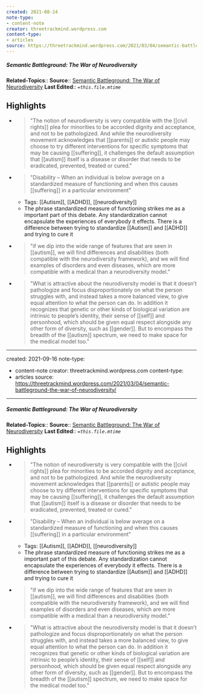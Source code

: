 ```yaml
---
created: 2021-08-24
note-type:
- content-note
creator: threetrackmind.wordpress.com
content-type: 
- articles
source: https://threetrackmind.wordpress.com/2021/03/04/semantic-battleground-the-war-of-neurodiversity/
---
```

##### Semantic Battleground: The War of Neurodiversity
**Related-Topics**:: 
**Source**:: [Semantic Battleground: The War of Neurodiversity](https://threetrackmind.wordpress.com/2021/03/04/semantic-battleground-the-war-of-neurodiversity/)
**Last Edited**:: *`=this.file.mtime`*

## Highlights
- > "The notion of neurodiversity is very compatible with the [[civil rights]] plea for minorities to be accorded dignity and acceptance, and not to be pathologized. And while the neurodiversity movement acknowledges that [[parents]] or autistic people may choose to try different interventions for specific symptoms that may be causing [[suffering]], it challenges the default assumption that [[autism]] itself is a disease or disorder that needs to be eradicated, prevented, treated or cured." 
- > "Disability – When an individual is below average on a standardized measure of functioning and when this causes [[suffering]] in a particular environment" 
    - Tags: [[Autism]], [[ADHD]], [[neurodiversity]]
    - The phrase standardized measure of functioning strikes me as a important part of this debate. Any standardization cannot encapsulate the experiences of everybody it effects. There is a difference between trying to standardize [[Autism]] and [[ADHD]] and trying to cure it
- > "if we dip into the wide range of features that are seen in [[autism]], we will find differences and disabilities (both compatible with the neurodiversity framework), and we will find examples of disorders and even diseases, which are more compatible with a medical than a neurodiversity model." 
- > "What is attractive about the neurodiversity model is that it doesn’t pathologize and focus disproportionately on what the person struggles with, and instead takes a more balanced view, to give equal attention to what the person can do. In addition it recognizes that genetic or other kinds of biological variation are intrinsic to people’s identity, their sense of [[self]] and personhood, which should be given equal respect alongside any other form of diversity, such as [[gender]]. But to encompass the breadth of the [[autism]] spectrum, we need to make space for the medical model too." 
---
created: 2021-09-16
note-type:
- content-note
creator: threetrackmind.wordpress.com
content-type: 
- articles
source: https://threetrackmind.wordpress.com/2021/03/04/semantic-battleground-the-war-of-neurodiversity/
---
##### Semantic Battleground: The War of Neurodiversity
**Related-Topics**:: 
**Source**:: [Semantic Battleground: The War of Neurodiversity](https://threetrackmind.wordpress.com/2021/03/04/semantic-battleground-the-war-of-neurodiversity/)
**Last Edited**:: *`=this.file.mtime`*

## Highlights
- > "The notion of neurodiversity is very compatible with the [[civil rights]] plea for minorities to be accorded dignity and acceptance, and not to be pathologized. And while the neurodiversity movement acknowledges that [[parents]] or autistic people may choose to try different interventions for specific symptoms that may be causing [[suffering]], it challenges the default assumption that [[autism]] itself is a disease or disorder that needs to be eradicated, prevented, treated or cured." 
- > "Disability – When an individual is below average on a standardized measure of functioning and when this causes [[suffering]] in a particular environment" 
    - Tags: [[Autism]], [[ADHD]], [[neurodiversity]]
    - The phrase standardized measure of functioning strikes me as a important part of this debate. Any standardization cannot encapsulate the experiences of everybody it effects. There is a difference between trying to standardize [[Autism]] and [[ADHD]] and trying to cure it
- > "if we dip into the wide range of features that are seen in [[autism]], we will find differences and disabilities (both compatible with the neurodiversity framework), and we will find examples of disorders and even diseases, which are more compatible with a medical than a neurodiversity model." 
- > "What is attractive about the neurodiversity model is that it doesn’t pathologize and focus disproportionately on what the person struggles with, and instead takes a more balanced view, to give equal attention to what the person can do. In addition it recognizes that genetic or other kinds of biological variation are intrinsic to people’s identity, their sense of [[self]] and personhood, which should be given equal respect alongside any other form of diversity, such as [[gender]]. But to encompass the breadth of the [[autism]] spectrum, we need to make space for the medical model too." 
